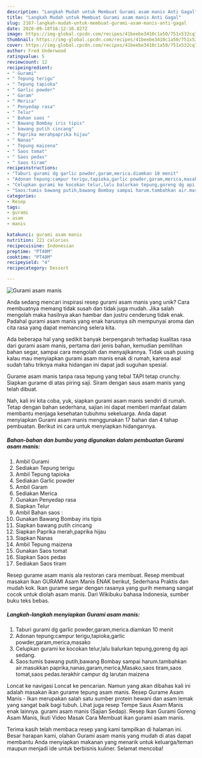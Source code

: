 ```yaml
---
description: "Langkah Mudah untuk Membuat Gurami asam manis Anti Gagal"
title: "Langkah Mudah untuk Membuat Gurami asam manis Anti Gagal"
slug: 2167-langkah-mudah-untuk-membuat-gurami-asam-manis-anti-gagal
date: 2020-09-18T16:12:16.827Z
image: https://img-global.cpcdn.com/recipes/41beebe3410c1a50/751x532cq70/gurami-asam-manis-foto-resep-utama.jpg
thumbnail: https://img-global.cpcdn.com/recipes/41beebe3410c1a50/751x532cq70/gurami-asam-manis-foto-resep-utama.jpg
cover: https://img-global.cpcdn.com/recipes/41beebe3410c1a50/751x532cq70/gurami-asam-manis-foto-resep-utama.jpg
author: Fred Underwood
ratingvalue: 5
reviewcount: 12
recipeingredient:
- " Gurami"
- " Tepung terigu"
- " Tepung tapioka"
- " Garlic powder"
- " Garam"
- " Merica"
- " Penyedap rasa"
- " Telur"
- " Bahan saos "
- " Bawang Bombay iris tipis"
- " bawang putih cincang"
- " Paprika merahpaprika hijau"
- " Nanas"
- " Tepung maizena"
- " Saos tomat"
- " Saos pedas"
- " Saos tiram"
recipeinstructions:
- "Taburi gurami dg garlic powder,garam,merica.diamkan 10 menit"
- "Adonan tepung:campur terigu,tapioka,garlic powder,garam,merica,masako"
- "Celupkan gurami ke kocokan telur,lalu balurkan tepung,goreng dg api sedang."
- "Saos:tumis bawang putih,bawang Bombay sampai harum.tambahkan air.masukkan paprika,nanas,garam,merica,Masako,saos tiram,saos tomat,saos pedas.terakhir campur dg larutan maizena"
categories:
- Resep
tags:
- gurami
- asam
- manis

katakunci: gurami asam manis 
nutrition: 221 calories
recipecuisine: Indonesian
preptime: "PT40M"
cooktime: "PT48M"
recipeyield: "4"
recipecategory: Dessert

---
```



![Gurami asam manis](https://img-global.cpcdn.com/recipes/41beebe3410c1a50/751x532cq70/gurami-asam-manis-foto-resep-utama.jpg)

Anda sedang mencari inspirasi resep gurami asam manis yang unik? Cara membuatnya memang tidak susah dan tidak juga mudah. Jika salah mengolah maka hasilnya akan hambar dan justru cenderung tidak enak. Padahal gurami asam manis yang enak harusnya sih mempunyai aroma dan cita rasa yang dapat memancing selera kita.

Ada beberapa hal yang sedikit banyak berpengaruh terhadap kualitas rasa dari gurami asam manis, pertama dari jenis bahan, kemudian pemilihan bahan segar, sampai cara mengolah dan menyajikannya. Tidak usah pusing kalau mau menyiapkan gurami asam manis enak di rumah, karena asal sudah tahu triknya maka hidangan ini dapat jadi suguhan spesial.

Gurame asam manis tanpa rasa tepung yang tebal TAPI tetap crunchy. Siapkan gurame di atas piring saji. Siram dengan saus asam manis yang telah dibuat.


Nah, kali ini kita coba, yuk, siapkan gurami asam manis sendiri di rumah. Tetap dengan bahan sederhana, sajian ini dapat memberi manfaat dalam membantu menjaga kesehatan tubuhmu sekeluarga. Anda dapat menyiapkan Gurami asam manis menggunakan 17 bahan dan 4 tahap pembuatan. Berikut ini cara untuk menyiapkan hidangannya.

<!--inarticleads1-->

##### Bahan-bahan dan bumbu yang digunakan dalam pembuatan Gurami asam manis:

1. Ambil  Gurami
1. Sediakan  Tepung terigu
1. Ambil  Tepung tapioka
1. Sediakan  Garlic powder
1. Ambil  Garam
1. Sediakan  Merica
1. Gunakan  Penyedap rasa
1. Siapkan  Telur
1. Ambil  Bahan saos :
1. Gunakan  Bawang Bombay iris tipis
1. Siapkan  bawang putih cincang
1. Siapkan  Paprika merah,paprika hijau
1. Siapkan  Nanas
1. Ambil  Tepung maizena
1. Gunakan  Saos tomat
1. Siapkan  Saos pedas
1. Sediakan  Saos tiram


Resep gurame asam manis ala restoran cara membuat. Resep membuat masakan Ikan GURAMI Asam Manis ENAK berikut, Sederhana Praktis dan mudah kok. Ikan gurame segar dengan rasanya yang gurih memang sangat cocok untuk diolah asam manis. Dari Wikibuku bahasa Indonesia, sumber buku teks bebas. 

<!--inarticleads2-->

##### Langkah-langkah menyiapkan Gurami asam manis:

1. Taburi gurami dg garlic powder,garam,merica.diamkan 10 menit
1. Adonan tepung:campur terigu,tapioka,garlic powder,garam,merica,masako
1. Celupkan gurami ke kocokan telur,lalu balurkan tepung,goreng dg api sedang.
1. Saos:tumis bawang putih,bawang Bombay sampai harum.tambahkan air.masukkan paprika,nanas,garam,merica,Masako,saos tiram,saos tomat,saos pedas.terakhir campur dg larutan maizena


Loncat ke navigasi Loncat ke pencarian. Namun yang akan dibahas kali ini adalah masakan ikan gurame tepung asam manis. Resep Gurame Asam Manis - Ikan merupakan salah satu sumber protein hewani dan asam lemak yang sangat baik bagi tubuh. Lihat juga resep Tempe Saus Asam Manis enak lainnya. gurami asam manis (Sajian Sedap). Resep Ikan Gurami Goreng Asam Manis, Ikuti Video Masak Cara Membuat ikan gurami asam manis. 

Terima kasih telah membaca resep yang kami tampilkan di halaman ini. Besar harapan kami, olahan Gurami asam manis yang mudah di atas dapat membantu Anda menyiapkan makanan yang menarik untuk keluarga/teman maupun menjadi ide untuk berbisnis kuliner. Selamat mencoba!
